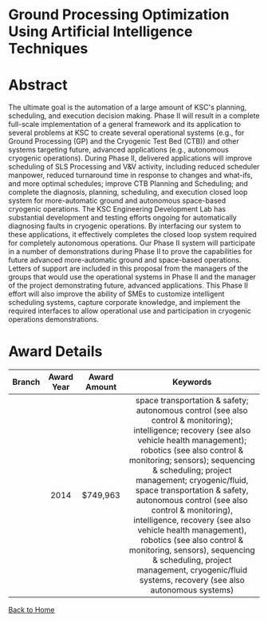 
Ground Processing Optimization Using Artificial Intelligence Techniques
=======================================================================

# Abstract


The ultimate goal is the automation of a large amount of KSC's planning, scheduling, and execution decision making.  Phase II will result in a complete full-scale implementation of a general framework and its application to several problems at KSC to create several operational systems (e.g., for Ground Processing (GP) and the Cryogenic Test Bed (CTB)) and other systems targeting future, advanced applications (e.g., autonomous cryogenic operations).  During Phase II, delivered applications will improve scheduling of SLS Processing and V&V activity, including reduced scheduler manpower, reduced turnaround time in response to changes and what-ifs, and more optimal schedules; improve CTB Planning and Scheduling; and complete the diagnosis, planning, scheduling, and execution closed loop system for more-automatic ground and autonomous space-based cryogenic operations.  The KSC Engineering Development Lab has substantial development and testing efforts ongoing for automatically diagnosing faults in cryogenic operations.  By interfacing our system to these applications, it effectively completes the closed loop system required for completely autonomous operations.  Our Phase II system will participate in a number of demonstrations during Phase II to prove the capabilities for future advanced more-automatic ground and space-based operations.  Letters of support are included in this proposal from the managers of the groups that would use the operational systems in Phase II and the manager of the project demonstrating future, advanced applications.  This Phase II effort will also improve the ability of SMEs to customize intelligent scheduling systems, capture corporate knowledge, and implement the required interfaces to allow operational use and participation in cryogenic operations demonstrations.  

# Award Details

|Branch|Award Year|Award Amount|Keywords|
| :---: | :---: | :---: | :---: |
||2014|$749,963|space transportation & safety; autonomous control (see also control & monitoring); intelligence; recovery (see also vehicle health management); robotics (see also control & monitoring; sensors); sequencing & scheduling; project management; cryogenic/fluid, space transportation & safety, autonomous control (see also control & monitoring), intelligence, recovery (see also vehicle health management), robotics (see also control & monitoring, sensors), sequencing & scheduling, project management, cryogenic/fluid systems, recovery (see also autonomous systems)|
  
  


[Back to Home](https://github.com/chrischow/dod_sbir_awards#140)